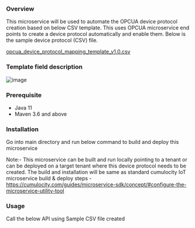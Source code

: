 ### Overview 
This microservice will be used to automate the OPCUA device protocol creation based on below CSV template. This uses OPCUA microservice end points to create a    device protocol automatically and enable them. Below is the sample device protocol (CSV) file.

[opcua_device_protocol_mapping_template_v1.0.csv](https://github.com/SoftwareAG/opcua_deviceprotocol/files/11844331/opcua_device_protocol_mapping_template_v1.0.csv)

### Template field description


![image](https://github.com/SoftwareAG/opcua_deviceprotocol/assets/20227250/5594f139-b8a8-4cb2-81ad-42b4aa72b2d5)

### Prerequisite

* Java 11
* Maven 3.6 and above

### Installation
Go into main directory and run below command to build and deploy this microservice

Note:- This microservice can be built and run locally pointing to a tenant or can be deployed on a target tenant where this device protocol needs to be created. The build and installation will be same as standard cumulocity IoT microservice build & deploy steps - https://cumulocity.com/guides/microservice-sdk/concept/#configure-the-microservice-utility-tool

### Usage

Call the below API using Sample CSV file created





